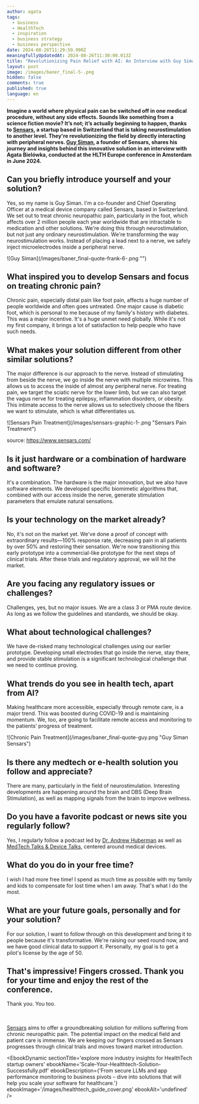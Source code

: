 ```yaml
---
author: agata
tags:
  - business
  - HealthTech
  - inspiration
  - business strategy
  - business perspective
date: 2024-08-26T11:29:59.990Z
meaningfullyUpdatedAt: 2024-08-26T11:30:00.013Z
title: "Revolutionizing Pain Relief with AI: An Interview with Guy Siman of Sensars"
layout: post
image: /images/baner_final-5-.png
hidden: false
comments: true
published: true
language: en
---
```

**Imagine a world where physical pain can be switched off in one medical procedure, without any side effects. Sounds like something from a science fiction movie? It’s not; it’s actually beginning to happen, thanks to [Sensars](https://www.sensars.com/), a startup based in Switzerland that is taking neurostimulation to another level. They're revolutionizing the field by directly interacting with peripheral nerves. [Guy Siman](https://www.linkedin.com/in/guy-siman-66bb1b1/), a founder of Sensars, shares his journey and insights behind this innovative solution in an interview with Agata Bielówka, conducted at the HLTH Europe conference in Amsterdam in June 2024.**

## Can you briefly introduce yourself and your solution?

Yes, so my name is Guy Siman. I'm a co-founder and Chief Operating Officer at a medical device company called Sensars, based in Switzerland. We set out to treat chronic neuropathic pain, particularly in the foot, which affects over 2 million people each year worldwide that are intractable to medication and other solutions. We're doing this through neurostimulation, but not just any ordinary neurostimulation. We're transforming the way neurostimulation works. Instead of placing a lead next to a nerve, we safely inject microelectrodes inside a peripheral nerve.

<div className="image">![Guy Siman](/images/baner_final-quote-frank-6-.png "")</div>

## What inspired you to develop Sensars and focus on treating chronic pain?

Chronic pain, especially distal pain like foot pain, affects a huge number of people worldwide and often goes untreated. One major cause is diabetic foot, which is personal to me because of my family's history with diabetes. This was a major incentive. It's a huge unmet need globally. While it's not my first company, it brings a lot of satisfaction to help people who have such needs.

## What makes your solution different from other similar solutions?

The major difference is our approach to the nerve. Instead of stimulating from beside the nerve, we go inside the nerve with multiple microwires. This allows us to access the inside of almost any peripheral nerve. For treating pain, we target the sciatic nerve for the lower limb, but we can also target the vagus nerve for treating epilepsy, inflammation disorders, or obesity. This intimate access to the nerve allows us to selectively choose the fibers we want to stimulate, which is what differentiates us.

<div className="image">![Sensars Pain Treatment](/images/sensars-graphic-1-.png "Sensars Pain Treatment")</div>

source: https://www.sensars.com/

## Is it just hardware or a combination of hardware and software?

It's a combination. The hardware is the major innovation, but we also have software elements. We developed specific biomimetic algorithms that, combined with our access inside the nerve, generate stimulation parameters that emulate natural sensations.

## Is your technology on the market already?

No, it's not on the market yet. We've done a proof of concept with extraordinary results—100% response rate, decreasing pain in all patients by over 50% and restoring their sensation. We're now transitioning this early prototype into a commercial-like prototype for the next steps of clinical trials. After these trials and regulatory approval, we will hit the market.

## Are you facing any regulatory issues or challenges?

Challenges, yes, but no major issues. We are a class 3 or PMA route device. As long as we follow the guidelines and standards, we should be okay.

## What about technological challenges?

We have de-risked many technological challenges using our earlier prototype. Developing small electrodes that go inside the nerve, stay there, and provide stable stimulation is a significant technological challenge that we need to continue proving.

## What trends do you see in health tech, apart from AI?

Making healthcare more accessible, especially through remote care, is a major trend. This was boosted during COVID-19 and is maintaining momentum. We, too, are going to facilitate remote access and monitoring to the patients’ progress of treatment.

<div className="image">![Chronic Pain Treatment](/images/baner_final-quote-guy.png "Guy Siman Sensars")</div>

## Is there any medtech or e-health solution you follow and appreciate?

There are many, particularly in the field of neurostimulation. Interesting developments are happening around the brain and DBS (Deep Brain Stimulation), as well as mapping signals from the brain to improve wellness.

## Do you have a favorite podcast or news site you regularly follow?

Yes, I regularly follow a podcast led by [Dr. Andrew Huberman](https://www.hubermanlab.com/) as well as [MedTech Talks & Device Talks](https://medtechmvp.com/media/medtech-talk-podcast),  centered around medical devices.

## What do you do in your free time?

I wish I had more free time! I spend as much time as possible with my family and kids to compensate for lost time when I am away. That's what I do the most.

## What are your future goals, personally and for your solution?

For our solution, I want to follow through on this development and bring it to people because it's transformative. We're raising our seed round now, and we have good clinical data to support it. Personally, my goal is to get a pilot's license by the age of 50.

## That's impressive! Fingers crossed. Thank you for your time and enjoy the rest of the conference.

Thank you. You too.

\
\
[Sensars](https://www.sensars.com/) aims to offer a groundbreaking solution for millions suffering from chronic neuropathic pain. The potential impact on the medical field and patient care is immense. We are keeping our fingers crossed as Sensars progresses through clinical trials and moves toward market introduction.

<EbookDynamic sectionTitle='explore more industry insights for HealthTech startup owners' ebookName='Scale-Your-Healthtech-Solution-Successfully.pdf' ebookDescription={'From secure LLMs and app performance monitoring to business pivots – dive into solutions that will help you scale your software for healthcare.'} ebookImage='/images/healthtech_guide_cover.png' ebookAlt='undefined' />